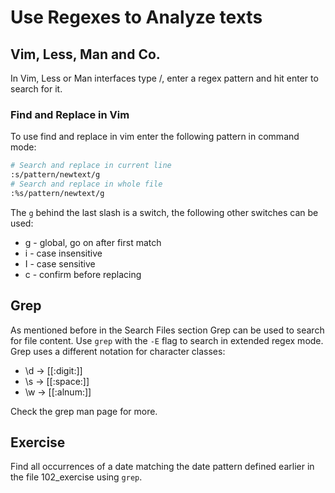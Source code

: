 # Use Regexes to Analyze texts

## Vim, Less, Man and Co.
In Vim, Less or Man interfaces type /, enter a regex pattern and hit enter to search for it.

### Find and Replace in Vim
To use find and replace in vim enter the following pattern in command mode:

``` bash
# Search and replace in current line 
:s/pattern/newtext/g
# Search and replace in whole file
:%s/pattern/newtext/g
```

The `g` behind the last slash is a switch, the following other switches can be used:
- g - global, go on after first match
- i - case insensitive
- I - case sensitive
- c - confirm before replacing

## Grep
As mentioned before in the Search Files section Grep can be used to search for file content. Use `grep` with the `-E` flag to search in extended regex mode.
Grep uses a different notation for character classes:

- \d -> \[\[:digit:\]\]
- \s -> \[\[:space:\]\]
- \w -> \[\[:alnum:\]\]

Check the grep man page for more.

## Exercise
Find all occurrences of a date matching the date pattern defined earlier in the file 102_exercise using `grep`.


